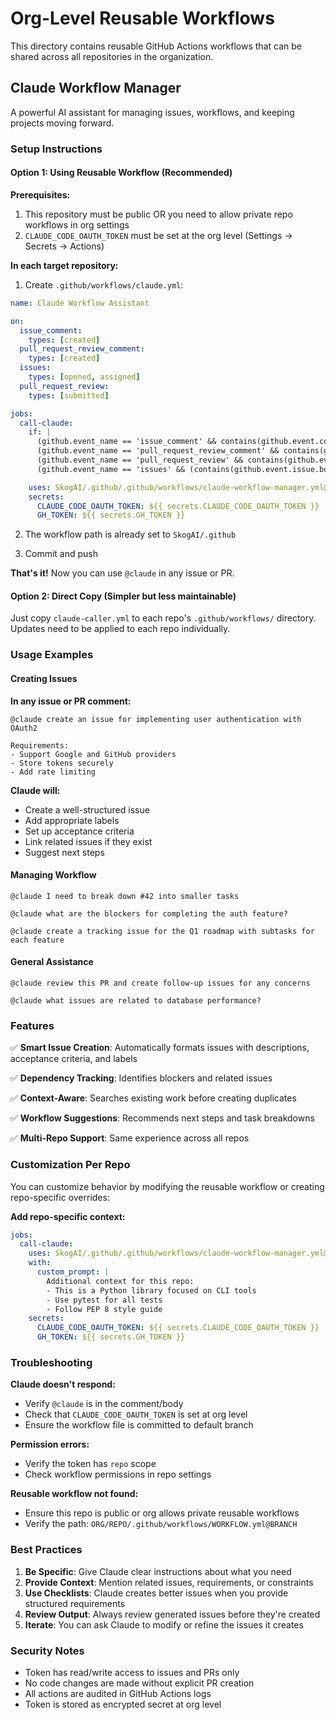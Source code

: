 # Org-Level Reusable Workflows

This directory contains reusable GitHub Actions workflows that can be shared across all repositories in the organization.

## Claude Workflow Manager

A powerful AI assistant for managing issues, workflows, and keeping projects moving forward.

### Setup Instructions

#### Option 1: Using Reusable Workflow (Recommended)

**Prerequisites:**
1. This repository must be public OR you need to allow private repo workflows in org settings
2. `CLAUDE_CODE_OAUTH_TOKEN` must be set at the org level (Settings → Secrets → Actions)

**In each target repository:**

1. Create `.github/workflows/claude.yml`:

```yaml
name: Claude Workflow Assistant

on:
  issue_comment:
    types: [created]
  pull_request_review_comment:
    types: [created]
  issues:
    types: [opened, assigned]
  pull_request_review:
    types: [submitted]

jobs:
  call-claude:
    if: |
      (github.event_name == 'issue_comment' && contains(github.event.comment.body, '@claude')) ||
      (github.event_name == 'pull_request_review_comment' && contains(github.event.comment.body, '@claude')) ||
      (github.event_name == 'pull_request_review' && contains(github.event.review.body, '@claude')) ||
      (github.event_name == 'issues' && (contains(github.event.issue.body, '@claude') || contains(github.event.issue.title, '@claude')))

    uses: SkogAI/.github/.github/workflows/claude-workflow-manager.yml@master
    secrets:
      CLAUDE_CODE_OAUTH_TOKEN: ${{ secrets.CLAUDE_CODE_OAUTH_TOKEN }}
      GH_TOKEN: ${{ secrets.GH_TOKEN }}
```

2. The workflow path is already set to `SkogAI/.github`

3. Commit and push

**That's it!** Now you can use `@claude` in any issue or PR.

#### Option 2: Direct Copy (Simpler but less maintainable)

Just copy `claude-caller.yml` to each repo's `.github/workflows/` directory. Updates need to be applied to each repo individually.

### Usage Examples

#### Creating Issues

**In any issue or PR comment:**
```
@claude create an issue for implementing user authentication with OAuth2

Requirements:
- Support Google and GitHub providers
- Store tokens securely
- Add rate limiting
```

**Claude will:**
- Create a well-structured issue
- Add appropriate labels
- Set up acceptance criteria
- Link related issues if they exist
- Suggest next steps

#### Managing Workflow

```
@claude I need to break down #42 into smaller tasks
```

```
@claude what are the blockers for completing the auth feature?
```

```
@claude create a tracking issue for the Q1 roadmap with subtasks for each feature
```

#### General Assistance

```
@claude review this PR and create follow-up issues for any concerns
```

```
@claude what issues are related to database performance?
```

### Features

✅ **Smart Issue Creation**: Automatically formats issues with descriptions, acceptance criteria, and labels

✅ **Dependency Tracking**: Identifies blockers and related issues

✅ **Context-Aware**: Searches existing work before creating duplicates

✅ **Workflow Suggestions**: Recommends next steps and task breakdowns

✅ **Multi-Repo Support**: Same experience across all repos

### Customization Per Repo

You can customize behavior by modifying the reusable workflow or creating repo-specific overrides:

**Add repo-specific context:**
```yaml
jobs:
  call-claude:
    uses: SkogAI/.github/.github/workflows/claude-workflow-manager.yml@master
    with:
      custom_prompt: |
        Additional context for this repo:
        - This is a Python library focused on CLI tools
        - Use pytest for all tests
        - Follow PEP 8 style guide
    secrets:
      CLAUDE_CODE_OAUTH_TOKEN: ${{ secrets.CLAUDE_CODE_OAUTH_TOKEN }}
      GH_TOKEN: ${{ secrets.GH_TOKEN }}
```

### Troubleshooting

**Claude doesn't respond:**
- Verify `@claude` is in the comment/body
- Check that `CLAUDE_CODE_OAUTH_TOKEN` is set at org level
- Ensure the workflow file is committed to default branch

**Permission errors:**
- Verify the token has `repo` scope
- Check workflow permissions in repo settings

**Reusable workflow not found:**
- Ensure this repo is public or org allows private reusable workflows
- Verify the path: `ORG/REPO/.github/workflows/WORKFLOW.yml@BRANCH`

### Best Practices

1. **Be Specific**: Give Claude clear instructions about what you need
2. **Provide Context**: Mention related issues, requirements, or constraints
3. **Use Checklists**: Claude creates better issues when you provide structured requirements
4. **Review Output**: Always review generated issues before they're created
5. **Iterate**: You can ask Claude to modify or refine the issues it creates

### Security Notes

- Token has read/write access to issues and PRs only
- No code changes are made without explicit PR creation
- All actions are audited in GitHub Actions logs
- Token is stored as encrypted secret at org level

